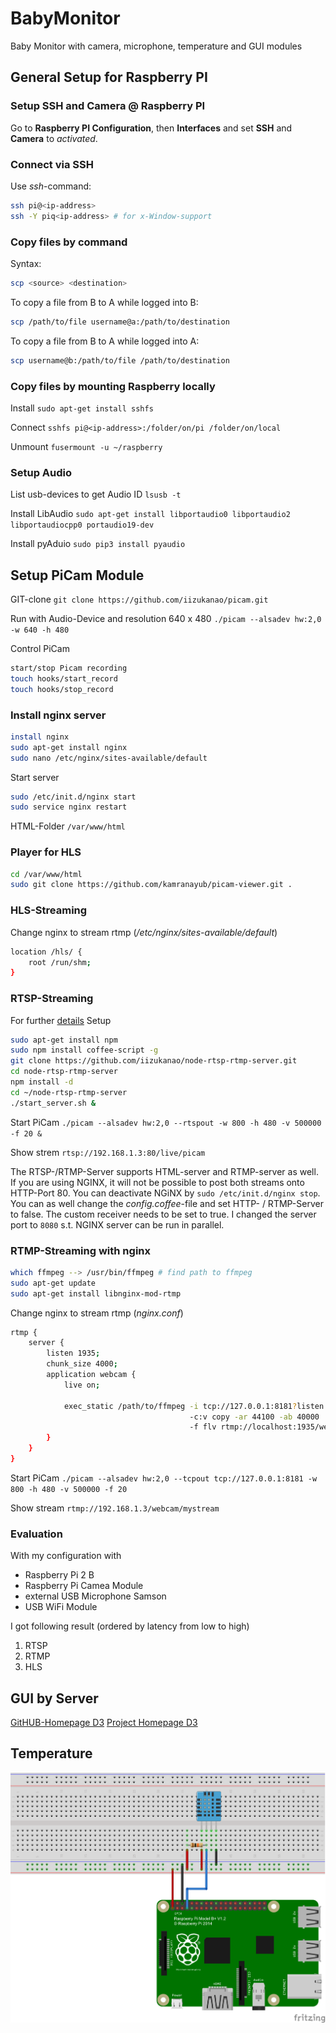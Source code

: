 # BabyMonitor
Baby Monitor with camera, microphone, temperature and GUI modules

## General Setup for Raspberry PI

### Setup SSH and Camera @ Raspberry PI
Go to **Raspberry PI Configuration**, then **Interfaces** and set **SSH** and **Camera** to *activated*. 

### Connect via SSH
Use *ssh*-command:
```bash
ssh pi@<ip-address>
ssh -Y piq<ip-address> # for x-Window-support
```
### Copy files by command
Syntax:
```bash
scp <source> <destination>
```
To copy a file from B to A while logged into B:
```bash
scp /path/to/file username@a:/path/to/destination
```
To copy a file from B to A while logged into A:
```bash
scp username@b:/path/to/file /path/to/destination
```
### Copy files by mounting Raspberry locally
Install `sudo apt-get install sshfs`

Connect `sshfs pi@<ip-address>:/folder/on/pi /folder/on/local`

Unmount `fusermount -u ~/raspberry`

### Setup Audio
List usb-devices to get Audio ID `lsusb -t`

Install LibAudio `sudo apt-get install libportaudio0 libportaudio2 libportaudiocpp0 portaudio19-dev`

Install pyAduio `sudo pip3 install pyaudio`

## Setup PiCam Module
GIT-clone `git clone https://github.com/iizukanao/picam.git`

Run with Audio-Device and resolution 640 x 480 `./picam --alsadev hw:2,0 -w 640 -h 480`

Control PiCam
```bash
start/stop Picam recording
touch hooks/start_record
touch hooks/stop_record

```

### Install nginx server
```bash
install nginx
sudo apt-get install nginx
sudo nano /etc/nginx/sites-available/default
```
Start server 
```bash
sudo /etc/init.d/nginx start
sudo service nginx restart
```
HTML-Folder `/var/www/html`

### Player for HLS 
```bash
cd /var/www/html
sudo git clone https://github.com/kamranayub/picam-viewer.git .
```

### HLS-Streaming
Change nginx to stream rtmp (*/etc/nginx/sites-available/default*) 
```bash
location /hls/ {
    root /run/shm;
}
```

### RTSP-Streaming
For further [details](https://hmbd.wordpress.com/2016/08/01/raspberry-pi-video-and-audio-recording-and-streaming-guide/)
Setup
```bash
sudo apt-get install npm
sudo npm install coffee-script -g
git clone https://github.com/iizukanao/node-rtsp-rtmp-server.git
cd node-rtsp-rtmp-server
npm install -d
cd ~/node-rtsp-rtmp-server
./start_server.sh &
```
Start PiCam `./picam --alsadev hw:2,0 --rtspout -w 800 -h 480 -v 500000 -f 20 &`

Show strem `rtsp://192.168.1.3:80/live/picam`

The RTSP-/RTMP-Server supports HTML-server and RTMP-server as well. If you are using NGINX, it will not be possible to post both streams onto HTTP-Port 80. You can deactivate NGiNX by ```sudo /etc/init.d/nginx stop```. You can as well change the *config.coffee*-file and set HTTP- / RTMP-Server to false. The custom receiver needs to be set to true. I changed the server port to ```8080``` s.t. NGINX server can be run in parallel.

### RTMP-Streaming with nginx
```bash
which ffmpeg --> /usr/bin/ffmpeg # find path to ffmpeg
sudo apt-get update
sudo apt-get install libnginx-mod-rtmp
```
Change nginx to stream rtmp (*nginx.conf*)
```bash
rtmp {
    server {
        listen 1935;
        chunk_size 4000;
        application webcam {
            live on;

            exec_static /path/to/ffmpeg -i tcp://127.0.0.1:8181?listen
                                        -c:v copy -ar 44100 -ab 40000
                                        -f flv rtmp://localhost:1935/webcam/mystream;
        }
    }
}
```
Start PiCam `./picam --alsadev hw:2,0 --tcpout tcp://127.0.0.1:8181 -w 800 -h 480 -v 500000 -f 20`

Show stream `rtmp://192.168.1.3/webcam/mystream`

### Evaluation
With my configuration with
* Raspberry Pi 2 B
* Raspberry Pi Camea Module
* external USB Microphone Samson
* USB WiFi Module

I got following result (ordered by latency from low to high)
1. RTSP
2. RTMP
3. HLS

## GUI by Server 
[GitHUB-Homepage D3](https://github.com/d3/d3)
[Project Homepage D3](https://d3js.org/)

## Temperature
![alt text](https://raw.githubusercontent.com/DanielStuttgart/BabyMonitor/master/temperature/luftfeuchtigkeit_DHT11_Steckplatine.png "Bread Board Layout DHT22 from [Tutorial](https://tutorials-raspberrypi.de/raspberry-pi-luftfeuchtigkeit-temperatur-messen-dht11-dht22/)")

